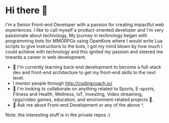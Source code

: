 # Hi there 👋

I'm a Senior Front-end Developer with a passion for creating impactful web experiences.
I like to call myself a product-oriented developer and I'm very passionate about technology, My journey in technology began with programming bots for MMORPGs 
using OpenKore where I would write Lua scripts to give instructions to the bots, I got my mind blown by how much I could achieve with technology and this ignited my passion and steered me towards a career in web development.

- 🌱 I'm currently learning back-end development to become a full-stack dev and front-end architecture to get my front-end skills to the next level.
- I mentor people through http://codingcoach.io/ 
- 👯 I'm looking to collaborate on anything related to Sports, E-sports, Fitness and Health, Wellness, IoT, Investing, Video streaming, rpgs/video games, education, and environment-related projects 🌳.
- 💬 Ask me about Front-end Development or any of the above ^. 

Note: the interesting stuff is in the private repos :)
